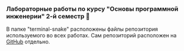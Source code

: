 ### Лабораторные работы по курсу "Основы программной инженерии" 2-й семестр 🐤
В папке "terminal-snake" расположены файлы репозитория используемого во всех работах.
Сам репозиторий расположен на [GitHub](https://github.com/CheDaniSV/terminal-snake) отдельно.